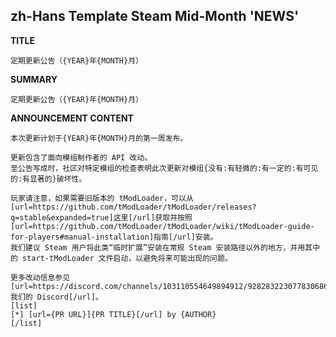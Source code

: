 zh-Hans Template Steam Mid-Month 'NEWS'
----

**TITLE**
```
定期更新公告（{YEAR}年{MONTH}月）
```

**SUMMARY**
```
定期更新公告（{YEAR}年{MONTH}月）
```

**ANNOUNCEMENT CONTENT**
```
本次更新计划于{YEAR}年{MONTH}月的第一周发布。

更新包含了面向模组制作者的 API 改动。
至公告写成时，社区对特定模组的检查表明此次更新对模组{没有:有轻微的:有一定的:有可见的:有显著的}破坏性。

玩家请注意，如果需要旧版本的 tModLoader，可以从[url=https://github.com/tModLoader/tModLoader/releases?q=stable&expanded=true]这里[/url]获取并按照[url=https://github.com/tModLoader/tModLoader/wiki/tModLoader-guide-for-players#manual-installation]指南[/url]安装。
我们建议 Steam 用户将此类“临时扩展”安装在常规 Steam 安装路径以外的地方，并用其中的 start-tModLoader 文件启动，以避免将来可能出现的问题。

更多改动信息参见[url=https://discord.com/channels/103110554649894912/928283223077830686]我们的 Discord[/url]。
[list]
[*] [url={PR URL}]{PR TITLE}[/url] by {AUTHOR}
[/list]
```
